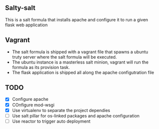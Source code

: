 ## Salty-salt
This is a salt formula that installs apache and configure it to run a given flask web application

## Vagrant
- The salt formula is shipped with a vagrant file that spawns a ubuntu truty server where the salt formula will be executed.
- The ubuntu instance is a masterless salt minion, vagrant will run the formula as its provision task.
- The flask application is shipped all along the apache configutration file

## TODO
* [x] Configure apache
* [x] COnfigure mod-wsgi
* [x] Use virtualenv to separate the project dependies
* [ ] Use salt pillar for os-linked packages and apache configuration
* [ ] Use reactor to trigger auto deployment
